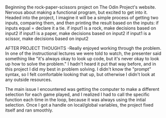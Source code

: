 Beginning the rock-paper-scissors project on The Odin Project's website.  Nervous about making a functional program, but excited to get into it.  Headed into the project, I imagine it will be a simple process of getting two inputs, comparing them, and then printing the result based on the inputs:
if inputs equal = declare it a tie.
if input1 is a rock, make decisions based on input2
if input1 is a paper, make decisions based on input2
if input1 is a scissor, make decisions based on input2


AFTER PROJECT THOUGHTS
-Really enjoyed working through the problem.  In one of the instructional lectures we were told to watch, the presenter said something like "it's always okay to look up code, but it's never okay to look up how to solve the problem."  I hadn't heard it put that way before, and in this project I did my best in problem solving.  I didn't know the "prompt" syntax, so I felt comfortable looking that up, but otherwise I didn't look at any outside resources.

The main issue I encountered was getting the computer to make a different selection for each game played, and I realized I had to call the specific function each time in the loop, because it was always using the intial selection.  Once I got a handle on local/global variables, the project fixed itself and ran smoothly.